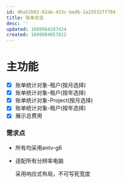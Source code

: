 ```yaml
---
id: d6a52b02-02ab-433c-bedb-2a25532ff784
title: 账单总览
desc: ''
updated: 1609984287424
created: 1609984057812
---
```


# 主功能

- [x] 账单统计对象-租户(按月选择)
- [x] 账单统计对象-租户(按年选择)
- [x] 账单统计对象-Project(按月选择)
- [x] 账单统计对象-租户(按年选择)
- [x] 展示总费用

### 需求点

- 所有均采用antv-g6

- 适配所有分辨率电脑

  采用响应式布局，不可写死宽度